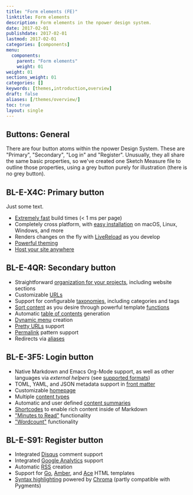 ```yaml
---
title: "Form elements (FE)"
linktitle: Form elements
description: Form elements in the npower design system.
date: 2017-02-01
publishdate: 2017-02-01
lastmod: 2017-02-01
categories: [components]
menu:
  components:
    parent: "Form elements"
    weight: 01
weight: 01
sections_weight: 01
categories: []
keywords: [themes,introduction,overview]
draft: false
aliases: [/themes/overview/]
toc: true
layout: single
---
```


## Buttons: General

There are four button atoms within the npower Design System. These are "Primary", "Secondary", "Log in" and "Register". Unusually, they all share the same basic properties, so we've created one Sketch Measure file to outline those properties, using a grey button purely for illustration (there is no grey button).



## BL-E-X4C: Primary button

Just some text.

* [Extremely fast][] build times (&lt; 1 ms per page)
* Completely cross platform, with [easy installation][install] on macOS, Linux, Windows, and more
* Renders changes on the fly with [LiveReload][] as you develop
* [Powerful theming][]
* [Host your site anywhere][hostanywhere]

## BL-E-4QR: Secondary button

* Straightforward [organization for your projects][], including website sections
* Customizable [URLs][]
* Support for configurable [taxonomies][], including categories and tags
* [Sort content][] as you desire through powerful template [functions][]
* Automatic [table of contents][] generation
* [Dynamic menu][] creation
* [Pretty URLs][] support
* [Permalink][] pattern support
* Redirects via [aliases][]

## BL-E-3F5: Login button

* Native Markdown and Emacs Org-Mode support, as well as other languages via *external helpers* (see [supported formats][])
* TOML, YAML, and JSON metadata support in [front matter][]
* Customizable [homepage][]
* Multiple [content types][]
* Automatic and user defined [content summaries][]
* [Shortcodes][] to enable rich content inside of Markdown
* ["Minutes to Read"][pagevars] functionality
* ["Wordcount"][pagevars] functionality

## BL-E-S91: Register button

* Integrated [Disqus][] comment support
* Integrated [Google Analytics][] support
* Automatic [RSS][] creation
* Support for [Go][], [Amber], and [Ace][] HTML templates
* [Syntax highlighting][] powered by [Chroma][] (partly compatible with Pygments)


[Ace]: /templates/alternatives/
[aliases]: /form-elements/urls/#aliases
[Amber]: https://github.com/eknkc/amber
[Chroma]: https://github.com/alecthomas/chroma
[content summaries]: /form-elements/summaries/
[content types]: /form-elements/types/
[Disqus]: https://disqus.com/
[Dynamic menu]: /templates/menus/
[Extremely fast]: https://github.com/bep/hugo-benchmark
[front matter]: /form-elements/front-matter/
[functions]: /miscellaneous/
[Go]: http://golang.org/pkg/html/template/
[Google Analytics]: https://google-analytics.com/
[homepage]: /templates/homepage/
[hostanywhere]: /hosting-and-deployment/
[install]: /getting-started/installing/
[LiveReload]: /getting-started/usage/
[organization for your projects]: /getting-started/directory-structure/
[pagevars]: /variables/page/
[Permalink]: /form-elements/urls/#permalinks
[Powerful theming]: /themes/
[Pretty URLs]: /form-elements/urls/
[RSS]: /templates/rss/
[Shortcodes]: /form-elements/shortcodes/
[sort content]: /templates/
[supported formats]: /form-elements/formats/
[Syntax highlighting]: /tools/syntax-highlighting/
[table of contents]: /form-elements/toc/
[taxonomies]: /form-elements/taxonomies/
[URLs]: /form-elements/urls/

